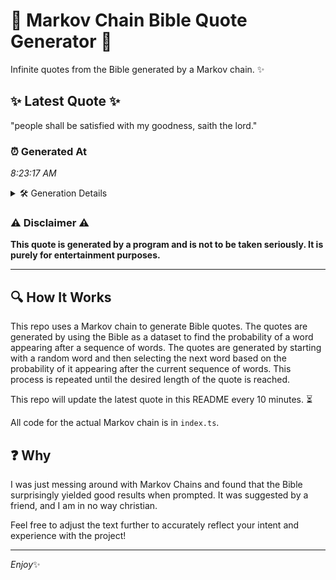 # 📖 Markov Chain Bible Quote Generator 📖

Infinite quotes from the Bible generated by a Markov chain. ✨

## ✨ Latest Quote ✨
"people shall be satisfied with my goodness, saith the lord."

### ⏰ Generated At
*8:23:17 AM*

<details>
    <summary>🛠️ Generation Details</summary>
    <p>
        <strong>🌱 Seed:</strong> people<br>
        <strong>🔄 Iterations:</strong> 9<br>
        <strong>📜 Context History:</strong><br>[ people ]: shall<br>[ people, shall ]: be<br>[ people, shall, be ]: satisfied<br>[ people, shall, be, satisfied ]: with<br>[ people, shall, be, satisfied, with ]: my<br>[ people, shall, be, satisfied, with, my ]: goodness,<br>[ shall, be, satisfied, with, my, goodness, ]: saith<br>[ be, satisfied, with, my, goodness,, saith ]: the<br>[ satisfied, with, my, goodness,, saith, the ]: lord.<br>
    </p>
</details>

### ⚠️ Disclaimer ⚠️
**This quote is generated by a program and is not to be taken seriously. It is purely for entertainment purposes.**

---

## 🔍 How It Works

This repo uses a Markov chain to generate Bible quotes. The quotes are generated by using the Bible as a dataset to find the probability of a word appearing after a sequence of words. The quotes are generated by starting with a random word and then selecting the next word based on the probability of it appearing after the current sequence of words. This process is repeated until the desired length of the quote is reached.

This repo will update the latest quote in this README every 10 minutes. ⏳

All code for the actual Markov chain is in `index.ts`.

## ❓ Why

I was just messing around with Markov Chains and found that the Bible surprisingly yielded good results when prompted. 
It was suggested by a friend, and I am in no way christian.

Feel free to adjust the text further to accurately reflect your intent and experience with the project!

---

*Enjoy*✨
